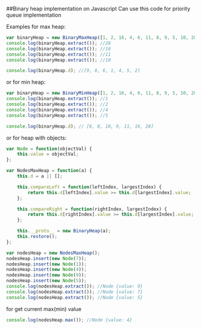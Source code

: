 ##Binary heap implementation on Javascript
Can use this code for priority queue implementation

Examples for max heap:
```javascript
var binaryHeap = new BinaryMaxHeap([1, 2, 16, 4, 6, 11, 8, 9, 5, 10, 28]);
console.log(binaryHeap.extract()); //28
console.log(binaryHeap.extract()); //16
console.log(binaryHeap.extract()); //11
console.log(binaryHeap.extract()); //10

console.log(binaryHeap.d); //[9, 8, 6, 1, 4, 5, 2]
```
or for min heap:
```javascript
var binaryHeap = new BinaryMinHeap([1, 2, 16, 4, 6, 11, 8, 9, 5, 10, 28]);
console.log(binaryHeap.extract()); //1
console.log(binaryHeap.extract()); //2
console.log(binaryHeap.extract()); //4
console.log(binaryHeap.extract()); //5

console.log(binaryHeap.d); // [6, 8, 10, 9, 11, 16, 28]
```
or for heap with objects:
```javascript
var Node = function(objectVal) {
    this.value = objectVal;
};

var NodesMaxHeap = function(a) {
    this.d = a || [];

    this.compareLeft = function(leftIndex, largestIndex) {
        return this.d[leftIndex].value >= this.d[largestIndex].value;
    };

    this.compareRight = function(rightIndex, largestIndex) {
        return this.d[rightIndex].value >= this.d[largestIndex].value;
    };

    this.__proto__ = new BinaryHeap(a);
    this.restore();
};

var nodesHeap = new NodesMaxHeap();
nodesHeap.insert(new Node(7));
nodesHeap.insert(new Node(1));
nodesHeap.insert(new Node(4));
nodesHeap.insert(new Node(9));
nodesHeap.insert(new Node(5));
console.log(nodesHeap.extract()); //Node {value: 9} 
console.log(nodesHeap.extract()); //Node {value: 7} 
console.log(nodesHeap.extract()); //Node {value: 5}
```
for get current max(min) value
```javascript
console.log(nodesHeap.max()); //Node {value: 4}
```